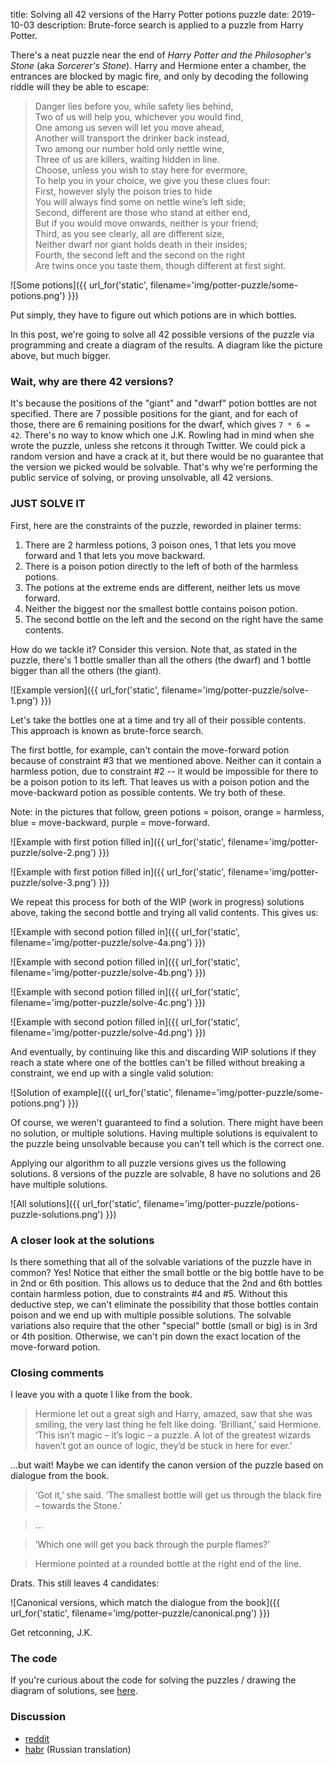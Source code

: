title: Solving all 42 versions of the Harry Potter potions puzzle
date: 2019-10-03
description: Brute-force search is applied to a puzzle from Harry Potter.

There's a neat puzzle near the end of *Harry Potter and the Philosopher's Stone* (aka *Sorcerer's Stone*). Harry and Hermione enter a chamber, the entrances are blocked by magic fire, and only by decoding the following riddle will they be able to escape:

> Danger lies before you, while safety lies behind,  
> Two of us will help you, whichever you would find,  
> One among us seven will let you move ahead,  
> Another will transport the drinker back instead,  
> Two among our number hold only nettle wine,  
> Three of us are killers, waiting hidden in line.  
> Choose, unless you wish to stay here for evermore,  
> To help you in your choice, we give you these clues four:  
> First, however slyly the poison tries to hide  
> You will always find some on nettle wine’s left side;  
> Second, different are those who stand at either end,  
> But if you would move onwards, neither is your friend;  
> Third, as you see clearly, all are different size,  
> Neither dwarf nor giant holds death in their insides;  
> Fourth, the second left and the second on the right  
> Are twins once you taste them, though different at first sight.

![Some potions]({{ url_for('static', filename='img/potter-puzzle/some-potions.png') }})

Put simply, they have to figure out which potions are in which bottles.

In this post, we're going to solve all 42 possible versions of the puzzle via programming and create a diagram of the results. A diagram like the picture above, but much bigger.

### Wait, why are there 42 versions?
It's because the positions of the "giant" and "dwarf" potion bottles are not specified. There are 7 possible positions for the giant, and for each of those, there are 6 remaining positions for the dwarf, which gives `7 * 6 = 42`. There's no way to know which one J.K. Rowling had in mind when she wrote the puzzle, unless she retcons it through Twitter. We could pick a random version and have a crack at it, but there would be no guarantee that the version we picked would be solvable. That's why we're performing the public service of solving, or proving unsolvable, all 42 versions.

### JUST SOLVE IT
First, here are the constraints of the puzzle, reworded in plainer terms:

1. There are 2 harmless potions, 3 poison ones, 1 that lets you move forward and 1 that lets you move backward.
2. There is a poison potion directly to the left of both of the harmless potions.
3. The potions at the extreme ends are different, neither lets us move forward.
4. Neither the biggest nor the smallest bottle contains poison potion.
5. The second bottle on the left and the second on the right have the same contents.

How do we tackle it? Consider this version. Note that, as stated in the puzzle, there's 1 bottle smaller than all the others (the dwarf) and 1 bottle bigger than all the others (the giant).

![Example version]({{ url_for('static', filename='img/potter-puzzle/solve-1.png') }})

Let's take the bottles one at a time and try all of their possible contents. This approach is known as brute-force search.

The first bottle, for example, can't contain the move-forward potion because of constraint #3 that we mentioned above. Neither can it contain a harmless potion, due to constraint #2 -- it would be impossible for there to be a poison potion to its left. That leaves us with a poison potion and the move-backward potion as possible contents. We try both of these.

Note: in the pictures that follow, green potions = poison, orange = harmless, blue = move-backward, purple = move-forward.

![Example with first potion filled in]({{ url_for('static', filename='img/potter-puzzle/solve-2.png') }})

![Example with first potion filled in]({{ url_for('static', filename='img/potter-puzzle/solve-3.png') }})

We repeat this process for both of the WIP (work in progress) solutions above, taking the second bottle and trying all valid contents. This gives us:

![Example with second potion filled in]({{ url_for('static', filename='img/potter-puzzle/solve-4a.png') }})

![Example with second potion filled in]({{ url_for('static', filename='img/potter-puzzle/solve-4b.png') }})

![Example with second potion filled in]({{ url_for('static', filename='img/potter-puzzle/solve-4c.png') }})

![Example with second potion filled in]({{ url_for('static', filename='img/potter-puzzle/solve-4d.png') }})

And eventually, by continuing like this and discarding WIP solutions if they reach a state where one of the bottles can't be filled without breaking a constraint, we end up with a single valid solution:

![Solution of example]({{ url_for('static', filename='img/potter-puzzle/some-potions.png') }})

Of course, we weren't guaranteed to find a solution. There might have been no solution, or multiple solutions. Having multiple solutions is equivalent to the puzzle being unsolvable because you can't tell which is the correct one.

Applying our algorithm to all puzzle versions gives us the following solutions. 8 versions of the puzzle are solvable, 8 have no solutions and 26 have multiple solutions.

![All solutions]({{ url_for('static', filename='img/potter-puzzle/potions-puzzle-solutions.png') }})

### A closer look at the solutions
Is there something that all of the solvable variations of the puzzle have in common? Yes! Notice that either the small bottle or the big bottle have to be in 2nd or 6th position. This allows us to deduce that the 2nd and 6th bottles contain harmless potion, due to constraints #4 and #5. Without this deductive step, we can't eliminate the possibility that those bottles contain poison and we end up with multiple possible solutions. The solvable variations also require that the other "special" bottle (small or big) is in 3rd or 4th position. Otherwise, we can't pin down the exact location of the move-forward potion.

### Closing comments
I leave you with a quote I like from the book.

> Hermione let out a great sigh and Harry, amazed, saw that she was smiling, the very last thing he felt like doing. ‘Brilliant,’ said Hermione. ‘This isn’t magic – it’s logic – a puzzle. A lot of the greatest wizards haven’t got an ounce of logic, they’d be stuck in here for ever.’

...but wait! Maybe we can identify the canon version of the puzzle based on dialogue from the book.

> ‘Got  it,’  she  said.  ‘The  smallest  bottle  will  get  us  through  the  black fire – towards the Stone.’ 

> ...

> ‘Which one will get you back through the purple flames?’

> Hermione pointed at a rounded bottle at the right end of the line.

Drats. This still leaves 4 candidates:

![Canonical versions, which match the dialogue from the book]({{ url_for('static', filename='img/potter-puzzle/canonical.png') }})

Get retconning, J.K.

### The code
If you're curious about the code for solving the puzzles / drawing the diagram of solutions, see <a href="https://github.com/Kevinpgalligan/KevingalWebsite/blob/master/experiments/hp.py">here</a>.

### Discussion
* [reddit](https://www.reddit.com/r/programming/comments/deauxe/solving_all_42_versions_of_the_harry_potter/)
* [habr](https://habr.com/ru/post/471856/) (Russian translation)
